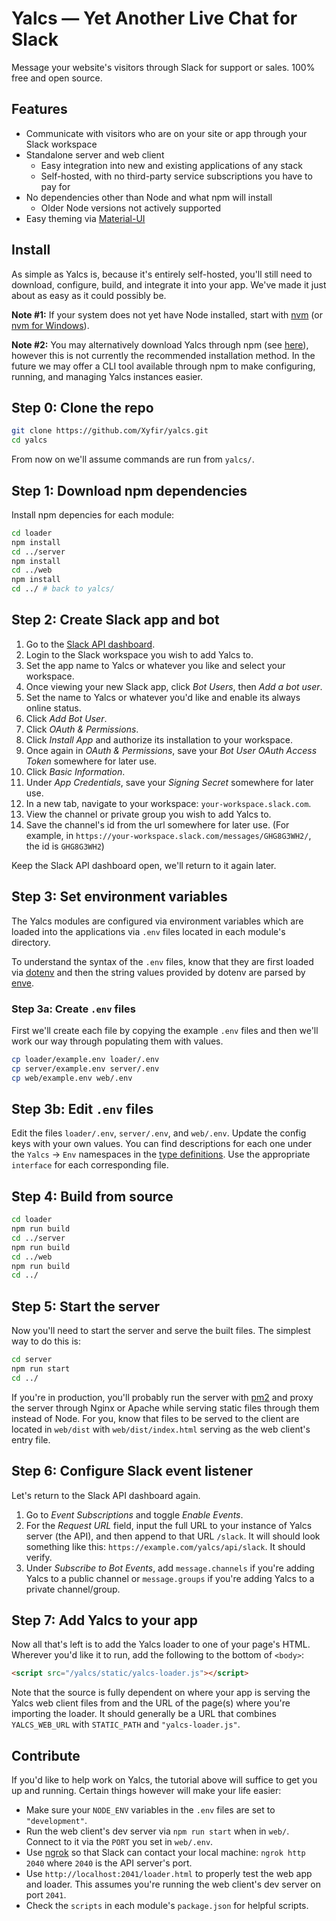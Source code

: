 # Yalcs — Yet Another Live Chat for Slack

Message your website's visitors through Slack for support or sales. 100% free and open source.

## Features

- Communicate with visitors who are on your site or app through your Slack workspace
- Standalone server and web client
  - Easy integration into new and existing applications of any stack
  - Self-hosted, with no third-party service subscriptions you have to pay for
- No dependencies other than Node and what npm will install
  - Older Node versions not actively supported
- Easy theming via [Material-UI](https://material-ui.com/style/color/#color-tool)

## Install

As simple as Yalcs is, because it's entirely self-hosted, you'll still need to download, configure, build, and integrate it into your app. We've made it just about as easy as it could possibly be.

**Note #1:** If your system does not yet have Node installed, start with [nvm](https://github.com/creationix/nvm#install-script) (or [nvm for Windows](https://github.com/coreybutler/nvm-windows#node-version-manager-nvm-for-windows)).

**Note #2:** You may alternatively download Yalcs through npm (see [here](http://npmjs.com/package/yalcs)), however this is not currently the recommended installation method. In the future we may offer a CLI tool available through npm to make configuring, running, and managing Yalcs instances easier.

## Step 0: Clone the repo

```bash
git clone https://github.com/Xyfir/yalcs.git
cd yalcs
```

From now on we'll assume commands are run from `yalcs/`.

## Step 1: Download npm dependencies

Install npm depencies for each module:

```bash
cd loader
npm install
cd ../server
npm install
cd ../web
npm install
cd ../ # back to yalcs/
```

## Step 2: Create Slack app and bot

1. Go to the [Slack API dashboard](https://api.slack.com/apps?new_app=1).
2. Login to the Slack workspace you wish to add Yalcs to.
3. Set the app name to Yalcs or whatever you like and select your workspace.
4. Once viewing your new Slack app, click _Bot Users_, then _Add a bot user_.
5. Set the name to Yalcs or whatever you'd like and enable its always online status.
6. Click _Add Bot User_.
7. Click _OAuth & Permissions_.
8. Click _Install App_ and authorize its installation to your workspace.
9. Once again in _OAuth & Permissions_, save your _Bot User OAuth Access Token_ somewhere for later use.
10. Click _Basic Information_.
11. Under _App Credentials_, save your _Signing Secret_ somewhere for later use.
12. In a new tab, navigate to your workspace: `your-workspace.slack.com`.
13. View the channel or private group you wish to add Yalcs to.
14. Save the channel's id from the url somewhere for later use. (For example, in `https://your-workspace.slack.com/messages/GHG8G3WH2/`, the id is `GHG8G3WH2`)

Keep the Slack API dashboard open, we'll return to it again later.

## Step 3: Set environment variables

The Yalcs modules are configured via environment variables which are loaded into the applications via `.env` files located in each module's directory.

To understand the syntax of the `.env` files, know that they are first loaded via [dotenv](https://www.npmjs.com/package/dotenv) and then the string values provided by dotenv are parsed by [enve](https://www.npmjs.com/package/dotenv).

### Step 3a: Create `.env` files

First we'll create each file by copying the example `.env` files and then we'll work our way through populating them with values.

```bash
cp loader/example.env loader/.env
cp server/example.env server/.env
cp web/example.env web/.env
```

## Step 3b: Edit `.env` files

Edit the files `loader/.env`, `server/.env`, and `web/.env`. Update the config keys with your own values. You can find descriptions for each one under the `Yalcs` -> `Env` namespaces in the [type definitions](https://github.com/Xyfir/yalcs/blob/master/types/yalcs.d.ts). Use the appropriate `interface` for each corresponding file.

## Step 4: Build from source

```bash
cd loader
npm run build
cd ../server
npm run build
cd ../web
npm run build
cd ../
```

## Step 5: Start the server

Now you'll need to start the server and serve the built files. The simplest way to do this is:

```bash
cd server
npm run start
cd ../
```

If you're in production, you'll probably run the server with [pm2](https://www.npmjs.com/package/pm2) and proxy the server through Nginx or Apache while serving static files through them instead of Node. For you, know that files to be served to the client are located in `web/dist` with `web/dist/index.html` serving as the web client's entry file.

## Step 6: Configure Slack event listener

Let's return to the Slack API dashboard again.

1. Go to _Event Subscriptions_ and toggle _Enable Events_.
2. For the _Request URL_ field, input the full URL to your instance of Yalcs server (the API), and then append to that URL `/slack`. It will should look something like this: `https://example.com/yalcs/api/slack`. It should verify.
3. Under _Subscribe to Bot Events_, add `message.channels` if you're adding Yalcs to a public channel or `message.groups` if you're adding Yalcs to a private channel/group.

## Step 7: Add Yalcs to your app

Now all that's left is to add the Yalcs loader to one of your page's HTML. Wherever you'd like it to run, add the following to the bottom of `<body>`:

```html
<script src="/yalcs/static/yalcs-loader.js"></script>
```

Note that the source is fully dependent on where your app is serving the Yalcs web client files from and the URL of the page(s) where you're importing the loader. It should generally be a URL that combines `YALCS_WEB_URL` with `STATIC_PATH` and `"yalcs-loader.js"`.

## Contribute

If you'd like to help work on Yalcs, the tutorial above will suffice to get you up and running. Certain things however will make your life easier:

- Make sure your `NODE_ENV` variables in the `.env` files are set to `"development"`.
- Run the web client's dev server via `npm run start` when in `web/`. Connect to it via the `PORT` you set in `web/.env`.
- Use [ngrok](https://ngrok.com) so that Slack can contact your local machine: `ngrok http 2040` where `2040` is the API server's port.
- Use `http://localhost:2041/loader.html` to properly test the web app and loader. This assumes you're running the web client's dev server on port `2041`.
- Check the `scripts` in each module's `package.json` for helpful scripts.
